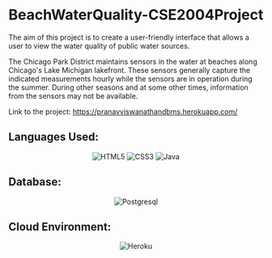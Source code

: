 # BeachWaterQuality-CSE2004Project

The aim of this project is to create a user-friendly interface that allows a user to view the water quality of public water sources.

The Chicago Park District maintains sensors in the water at beaches along Chicago's Lake Michigan lakefront. These sensors generally capture the indicated measurements hourly while the sensors are in operation during the summer. During other seasons and at some other times, information from the sensors may not be available.

Link to the project: https://pranavviswanathandbms.herokuapp.com/

## Languages Used: 
<p align="center">
<img alt="HTML5" src="https://img.shields.io/badge/HTML5-E34F26?style=for-the-badge&logo=html5&logoColor=white">
  <img alt="CSS3" src="https://img.shields.io/badge/CSS3-1572B6?style=for-the-badge&logo=css3&logoColor=white">
   <img alt="Java" src="https://img.shields.io/badge/Java-ED8B00?style=for-the-badge&logo=java&logoColor=white">
</p>

## Database: 
<p align="center">
  <img alt="Postgresql" src="https://img.shields.io/badge/PostgreSQL-316192?style=for-the-badge&logo=postgresql&logoColor=white">
 </p>
 
 ## Cloud Environment:
 
 <p align="center">
  <img alt="Heroku" src="https://img.shields.io/badge/Heroku-430098?style=for-the-badge&logo=heroku&logoColor=white">
  </p>
